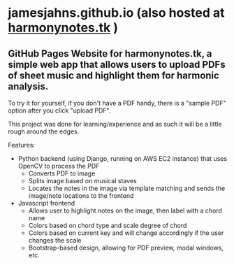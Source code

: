 # jamesjahns.github.io (also hosted at [harmonynotes.tk](http://harmonynotes.tk/) )

## GitHub Pages Website for harmonynotes.tk, a simple web app that allows users to upload PDFs of sheet music and highlight them for harmonic analysis.

To try it for yourself, if you don't have a PDF handy, there is a "sample PDF" option after you click "upload PDF".

This project was done for learning/experience and as such it will be a little rough around the edges.

Features:
- Python backend (using Django, running on AWS EC2 instance) that uses OpenCV to process the PDF
  - Converts PDF to image
  - Splits image based on musical staves
  - Locates the notes in the image via template matching and sends the image/note locations to the frontend
- Javascript frontend
  - Allows user to highlight notes on the image, then label with a chord name
  - Colors based on chord type and scale degree of chord
  - Colors based on current key and will change accordingly if the user changes the scale
  - Bootstrap-based design, allowing for PDF preview, modal windows, etc.
  
